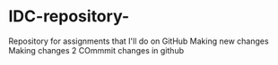# IDC-repository-
Repository for assignments that I'll do on GitHub 
Making new changes
Making changes 2 
COmmmit changes in github
